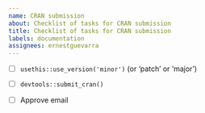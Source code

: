 ```yaml
---
name: CRAN submission
about: Checklist of tasks for CRAN submission
title: Checklist of tasks for CRAN submission
labels: documentation
assignees: ernestguevarra
---
```


* [ ] `usethis::use_version('minor')` (or ‘patch’ or ‘major’)
* [ ] `devtools::submit_cran()`
* [ ] Approve email


